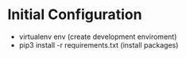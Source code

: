 # Initial Configuration #
- virtualenv env (create development enviroment)
- pip3 install -r requirements.txt (install packages)